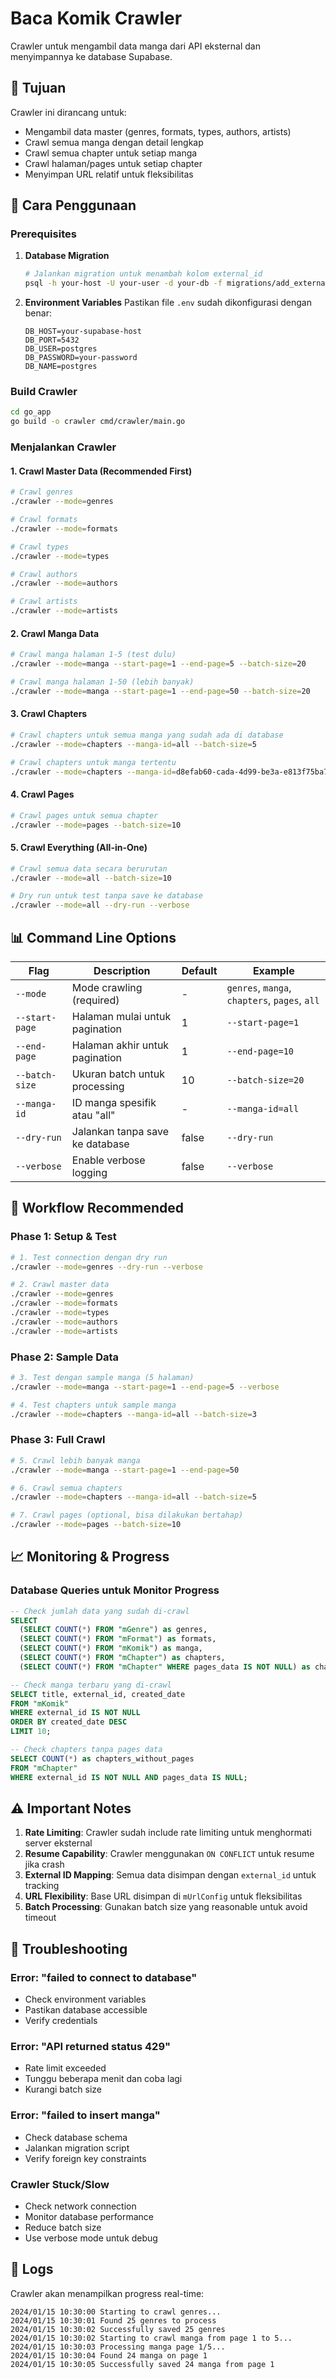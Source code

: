# Baca Komik Crawler

Crawler untuk mengambil data manga dari API eksternal dan menyimpannya ke database Supabase.

## 🎯 Tujuan

Crawler ini dirancang untuk:
- Mengambil data master (genres, formats, types, authors, artists)
- Crawl semua manga dengan detail lengkap
- Crawl semua chapter untuk setiap manga
- Crawl halaman/pages untuk setiap chapter
- Menyimpan URL relatif untuk fleksibilitas

## 🚀 Cara Penggunaan

### Prerequisites

1. **Database Migration**
   ```bash
   # Jalankan migration untuk menambah kolom external_id
   psql -h your-host -U your-user -d your-db -f migrations/add_external_id.sql
   ```

2. **Environment Variables**
   Pastikan file `.env` sudah dikonfigurasi dengan benar:
   ```env
   DB_HOST=your-supabase-host
   DB_PORT=5432
   DB_USER=postgres
   DB_PASSWORD=your-password
   DB_NAME=postgres
   ```

### Build Crawler

```bash
cd go_app
go build -o crawler cmd/crawler/main.go
```

### Menjalankan Crawler

#### 1. Crawl Master Data (Recommended First)

```bash
# Crawl genres
./crawler --mode=genres

# Crawl formats
./crawler --mode=formats

# Crawl types
./crawler --mode=types

# Crawl authors
./crawler --mode=authors

# Crawl artists
./crawler --mode=artists
```

#### 2. Crawl Manga Data

```bash
# Crawl manga halaman 1-5 (test dulu)
./crawler --mode=manga --start-page=1 --end-page=5 --batch-size=20

# Crawl manga halaman 1-50 (lebih banyak)
./crawler --mode=manga --start-page=1 --end-page=50 --batch-size=20
```

#### 3. Crawl Chapters

```bash
# Crawl chapters untuk semua manga yang sudah ada di database
./crawler --mode=chapters --manga-id=all --batch-size=5

# Crawl chapters untuk manga tertentu
./crawler --mode=chapters --manga-id=d8efab60-cada-4d99-be3a-e813f75ba72f
```

#### 4. Crawl Pages

```bash
# Crawl pages untuk semua chapter
./crawler --mode=pages --batch-size=10
```

#### 5. Crawl Everything (All-in-One)

```bash
# Crawl semua data secara berurutan
./crawler --mode=all --batch-size=10

# Dry run untuk test tanpa save ke database
./crawler --mode=all --dry-run --verbose
```

## 📊 Command Line Options

| Flag | Description | Default | Example |
|------|-------------|---------|---------|
| `--mode` | Mode crawling (required) | - | `genres`, `manga`, `chapters`, `pages`, `all` |
| `--start-page` | Halaman mulai untuk pagination | 1 | `--start-page=1` |
| `--end-page` | Halaman akhir untuk pagination | 1 | `--end-page=10` |
| `--batch-size` | Ukuran batch untuk processing | 10 | `--batch-size=20` |
| `--manga-id` | ID manga spesifik atau "all" | - | `--manga-id=all` |
| `--dry-run` | Jalankan tanpa save ke database | false | `--dry-run` |
| `--verbose` | Enable verbose logging | false | `--verbose` |

## 🔄 Workflow Recommended

### Phase 1: Setup & Test
```bash
# 1. Test connection dengan dry run
./crawler --mode=genres --dry-run --verbose

# 2. Crawl master data
./crawler --mode=genres
./crawler --mode=formats
./crawler --mode=types
./crawler --mode=authors
./crawler --mode=artists
```

### Phase 2: Sample Data
```bash
# 3. Test dengan sample manga (5 halaman)
./crawler --mode=manga --start-page=1 --end-page=5 --verbose

# 4. Test chapters untuk sample manga
./crawler --mode=chapters --manga-id=all --batch-size=3
```

### Phase 3: Full Crawl
```bash
# 5. Crawl lebih banyak manga
./crawler --mode=manga --start-page=1 --end-page=50

# 6. Crawl semua chapters
./crawler --mode=chapters --manga-id=all --batch-size=5

# 7. Crawl pages (optional, bisa dilakukan bertahap)
./crawler --mode=pages --batch-size=10
```

## 📈 Monitoring & Progress

### Database Queries untuk Monitor Progress

```sql
-- Check jumlah data yang sudah di-crawl
SELECT 
  (SELECT COUNT(*) FROM "mGenre") as genres,
  (SELECT COUNT(*) FROM "mFormat") as formats,
  (SELECT COUNT(*) FROM "mKomik") as manga,
  (SELECT COUNT(*) FROM "mChapter") as chapters,
  (SELECT COUNT(*) FROM "mChapter" WHERE pages_data IS NOT NULL) as chapters_with_pages;

-- Check manga terbaru yang di-crawl
SELECT title, external_id, created_date 
FROM "mKomik" 
WHERE external_id IS NOT NULL 
ORDER BY created_date DESC 
LIMIT 10;

-- Check chapters tanpa pages data
SELECT COUNT(*) as chapters_without_pages
FROM "mChapter" 
WHERE external_id IS NOT NULL AND pages_data IS NULL;
```

## ⚠️ Important Notes

1. **Rate Limiting**: Crawler sudah include rate limiting untuk menghormati server eksternal
2. **Resume Capability**: Crawler menggunakan `ON CONFLICT` untuk resume jika crash
3. **External ID Mapping**: Semua data disimpan dengan `external_id` untuk tracking
4. **URL Flexibility**: Base URL disimpan di `mUrlConfig` untuk fleksibilitas
5. **Batch Processing**: Gunakan batch size yang reasonable untuk avoid timeout

## 🐛 Troubleshooting

### Error: "failed to connect to database"
- Check environment variables
- Pastikan database accessible
- Verify credentials

### Error: "API returned status 429"
- Rate limit exceeded
- Tunggu beberapa menit dan coba lagi
- Kurangi batch size

### Error: "failed to insert manga"
- Check database schema
- Jalankan migration script
- Verify foreign key constraints

### Crawler Stuck/Slow
- Check network connection
- Monitor database performance
- Reduce batch size
- Use verbose mode untuk debug

## 📝 Logs

Crawler akan menampilkan progress real-time:
```
2024/01/15 10:30:00 Starting to crawl genres...
2024/01/15 10:30:01 Found 25 genres to process
2024/01/15 10:30:02 Successfully saved 25 genres
2024/01/15 10:30:02 Starting to crawl manga from page 1 to 5...
2024/01/15 10:30:03 Processing manga page 1/5...
2024/01/15 10:30:04 Found 24 manga on page 1
2024/01/15 10:30:05 Successfully saved 24 manga from page 1
```
